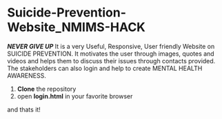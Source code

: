 # Suicide-Prevention-Website_NMIMS-HACK
***NEVER GIVE UP***
It is a very Useful, Responsive, User friendly Website on SUICIDE PREVENTION. It motivates the user through images, quotes and videos and helps them to discuss their issues through contacts provided.
 The stakeholders can also login and help to create MENTAL HEALTH AWARENESS.
 
 1. **Clone** the repository
2. open **login.html** in your favorite browser

and thats it!
